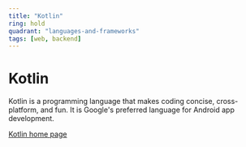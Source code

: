 ```yaml
---
title: "Kotlin"
ring: hold
quadrant: "languages-and-frameworks"
tags: [web, backend]
---
```


# Kotlin
Kotlin is a programming language that makes coding concise, cross-platform, and fun. It is Google's preferred language for Android app development.

[Kotlin home page](https://kotlinlang.org/)